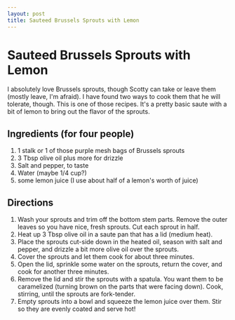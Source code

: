 ```yaml
---
layout: post
title: Sauteed Brussels Sprouts with Lemon
---
```


# Sauteed Brussels Sprouts with Lemon
I absolutely love Brussels sprouts, though Scotty can take or leave them (mostly leave, I'm afraid). I have found two ways to cook them that he will tolerate, though. This 
is one of those recipes. It's a pretty basic saute with a bit of lemon to bring out the flavor of the sprouts.  

## Ingredients (for four people)
1. 1 stalk or 1 of those purple mesh bags of Brussels sprouts
1. 3 Tbsp olive oil plus more for drizzle
1. Salt and pepper, to taste
1. Water (maybe 1/4 cup?)
1. some lemon juice (I use about half of a lemon's worth of juice)

## Directions
1. Wash your sprouts and trim off the bottom stem parts. Remove the outer leaves so you have nice, fresh sprouts. Cut each sprout in half. 
1. Heat up 3 Tbsp olive oil in a saute pan that has a lid (medium heat).
1. Place the sprouts cut-side down in the heated oil, season with salt and pepper, and drizzle a bit more olive oil over the sprouts. 
1. Cover the sprouts and let them cook for about three minutes. 
1. Open the lid, sprinkle some water on the sprouts, return the cover, and cook for another three minutes. 
1. Remove the lid and stir the sprouts with a spatula. You want them to be caramelized (turning brown on the parts that were facing down). Cook, stirring, until the sprouts
are fork-tender. 
1. Empty sprouts into a bowl and squeeze the lemon juice over them. Stir so they are evenly coated and serve hot!